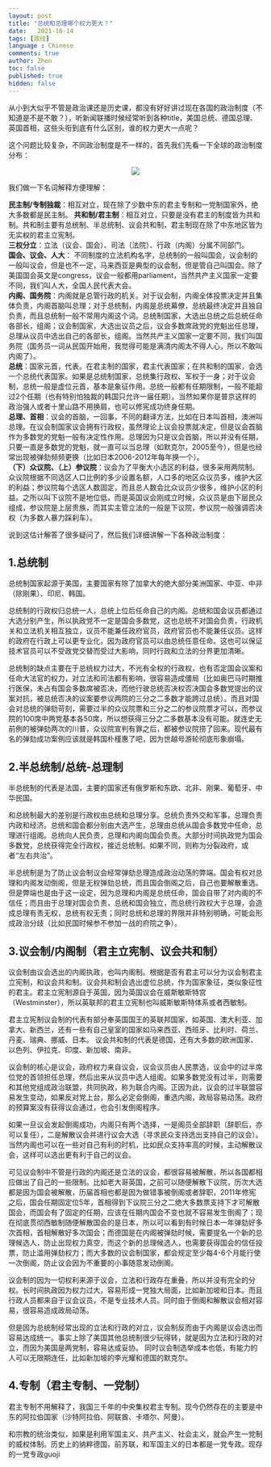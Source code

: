 ```yaml
---
layout: post
title: "总统和总理哪个权力更大？"
date:   2021-10-14
tags: [政经]
language : Chinese
comments: true
author: Zhen
toc: false
published: true
hidden: false
---
```

从小到大似乎不管是政治课还是历史课，都没有好好讲过现在各国的政治制度（不知道是不是不敢？），听新闻联播时候经常听到各种title，美国总统、德国总理、英国首相，这些头衔到底有什么区别，谁的权力更大一点呢？

这个问题比较复杂，不同政治制度是不一样的，首先我们先看一下全球的政治制度分布：<!-- more -->
<p align="center"> <img src="{{ site.imageurl }}/全世界政权.png"> </p> 

我们做一下名词解释方便理解：

**民主制/专制独裁**：相互对立，现在除了少数中东的君主专制和一党制国家外，绝大多数都是民主制。
**共和制/君主制**：相互对立，只要是没有君主的制度皆为共和制。共和制主要有总统制、半总统制、议会共和制，君主制现在除了中东地区皆为无实权的君主立宪制。   
**三权分立**：立法（议会、国会）、司法（法院）、行政（内阁）分属不同部门。   
**国会、议会、人大**： 不同制度的立法机构名字，总统制的一般叫国会，议会制的一般叫议会，但是也不一定，马来西亚是典型的议会制，但是管自己叫国会。除了美国国会英文是congress，议会一般都用parliament，当然共产主义国家一定要不同，我们叫人大，全国人民代表大会。   
**内阁、国务院**：内阁就是总管行政的机关。对于议会制，内阁全体投票决定并且集体负责，内阁首脑叫总理；对于总统制，内阁是总统幕僚，总统最终决定并且独自负责，而且总统制一般不常用内阁这个词。总统制国家，大选出总统之后总统任命各部长，组阁；议会制国家，大选出议员之后，议会多数席政党的党魁出任总理，总理从议员中选出自己的各部长，组阁。当然共产主义国家一定要不同，我们叫国务院（国务员一词从民国开始用，我觉得可能是满清内阁太不得人心，所以不敢叫内阁了）。   
**总统**：国家元首，代表。在君主制的国家，君主代表国家；在共和制的国家，会选一个总统代表国家。如果是总统制国家，总统集行政权、军权于一身；对于议会制，总统一般是虚位元首，基本是象征作用。总统一般都有任期限制，一般不能超过2个任期（也有特别怕独裁的韩国只允许一届任期）。当然如果你是普京这样的政治强人或者十里山路不用换肩，也可以修宪成功终身任期。   
**总理、首相**：议会的首脑，一回事，不同的翻译方法，比如在日本叫首相，澳洲叫总理。在议会制国家议会拥有行政权，虽然理论上议会投票就决定，但是议会首脑作为多数党的党魁一般有决定性作用。总理因为只是议会首脑，所以并没有任期，只要一直是多数党的党魁，就一直可以当总理（如默克尔，2005至今），但是也经常出现被弹劾频频更换（比如日本2006-2012年每年换一个）。   
**（下）众议院、（上）参议院**：议会为了平衡大小选区的利益，很多采用两院制。众议院根据不同选区人口比例的多少设置名额，人口多的地区众议员多，维护大区的利益；参议院每个选区人数固定，而且总人数会比众议员少很多，维护小区的利益。之所以叫下议院不是地位低，而是英国议会刚成立时候，众议员是由下层民众组成，参议院是上层贵族，而其实主管立法的一般是下议院，参议院一般强调否决权（为多数人暴力踩刹车）。

说到这估计解答了很多疑问了，然后我们详细讲解一下各种政治制度：

## 1.总统制
总统制国家起源于美国，主要国家有除了加拿大的绝大部分美洲国家、中亚、中非（除刚果）、印尼、韩国。

总统制的行政权归总统一人，总统上位后任命自己的内阁。总统和国会议员都通过大选分别产生，所以执政党不一定是国会多数党，这也总统不对国会负责，行政机关和立法机关相互独立，议员不能兼任政府官员，政府官员也不能兼任议员。这样的政府在行政上可以更专业化，因为政府官员可以由总统任意任命。这也可以保证技术官员可以不受政党交替而受过大影响，同时行政和立法的分界更加清晰。

总统制的缺点主要在于总统权力过大，不光有全权的行政权，也有否定国会议案和任命大法官的权力，对立法和司法都有影响，很容易造成僵局（比如奥巴马时期推行医保，未占有国会多数席被否决，而他行驶总统否决权否决国会多数党提出的议案对抗，被总统否决的议案要参议两院的三分之二多数才能跨过总统）。而且对国会对总统的弹劾苛刻，需要过半的众议院票和三分之二的参议院票才可以，而参议院的100席中两党基本各50席，所以想获得三分之二多数基本没有可能。就连史无前例的被弹劾两次的川普，众议院宣判有罪之后，都被参议院捞了回来。现代最有名的弹劾成功案例应该就是韩国朴槿惠了吧，因为世越号游轮彻底形象崩塌。

## 2.半总统制/总统-总理制
半总统制的代表是法国，主要的国家还有俄罗斯和东欧、北非、刚果、葡萄牙、中华民国。

和总统制最大的差别是行政权由总统和总理分享。总统负责外交和军事，总理负责内政和经济。总统和国会都分别由大选产生，总理由总统从国会多数党中任命，总理进行组阁。总统向人民负责，总理和内阁向国会负责。大部分时间执政党为国会多数党，总统获得完全行政权，接近总统制。如果不同，则称为分裂政府，或者“左右共治”。

半总统制是为了防止议会制议会经常弹劾总理造成政治动荡的弊端。国会有权对总理和内阁发动倒阁，但是无权弹劾总统，而且国会倒阁之后，自己也要解散重选。但是弊端也是由于这一设定，因为总理和内阁是总统任命，国会自带了对内阁的不信任；而且由于总理对国会负责，总统和国会独立，而总统行政权大于总理，会造成总理有责无权，总统有权无责；同时总统和总理的界限并非特别明确，可能会形成政治分歧（比如民国时候参不参加一战的府院之争）。

## 3.议会制/内阁制（君主立宪制、议会共和制）
议会制由议会选出的内阁执政，也叫内阁制。根据是否有君主可以分为议会制君主立宪制，和议会共和制。议会共和制会选出虚位总统，作为国家象征，类似象征性的君主。君主立宪制源自于英国，因为英国议会在威斯敏斯特宫（Westminster），所以英联邦的君主立宪制也叫威斯敏斯特体系或者西敏制。

君主立宪制议会制的代表有部分奉英国国王的英联邦国家，如英国、澳大利亚、加拿大、新西兰，还有一些有自己皇室的国家如马来西亚、西班牙、比利时、荷兰、丹麦、瑞典、挪威、日本。 议会共和制的代表是德国，还有大多数的欧洲国家、以色列、伊拉克、印度、新加坡、南非。

议会制的核心是议会，政府权力来自议会，议会议员由人民票选，议会中的过半席位党的首领担任总理，然后出来从议员中选人组阁。如果多数党没有过半，则需要和其他党组成政治联盟，共同执政，称为联合内阁。正因为此，议会的过半联盟容易发生变动，如果反对党上台，那么必定会倒阁，重选内阁，政局容易动荡。政府的预算案没有获得议会通过，也会引发倒阁程序。

如果一旦议会发起倒阁成功，内阁只有两个选择，一是阁员全部辞职（辞职后，亦可以复任），二是解散议会并进行议会大选（寻求民众支持选出支持自己的议会）。当然内阁也可以在一些对自己有利的时机，比如民众支持率高的时候，主动解散议会，这样可以选出更有利于自己的议会。

可见议会制中不管是行政的内阁还是立法的议会，都很容易被解散，所以各国都相应做出了自己的一些限制。比如老大哥英国，之前可以随便解散下议院，历次大选都是因为国会被解散，历届首相也都是因为做错事被倒阁或者辞职，2011年修宪之后，国会任期固定位5年，首相得到下议院三分之二绝大多数票支持下才可解散国会，而国会有了固定的任期，应该在任期内国会不变也就不容易发生倒阁了；现在彻底贯彻西敏制随便解散国会的是日本，所以可以看到有时候日本一年弹劾好多次首相，首相解散好多次国会；而德国是在内阁被弹劾时候，需要提名一个新的总理候选人，防止出现权力真空，而这个新的总理候选人，也需要获得国会的信任投票，防止滥用弹劾权力；而大多数的议会制国家，都会规定至少每4-6个月能行使一次倒阁，防止议会因为不重要的小事随意发动倒阁。

议会制的因为一切权利来源于议会，立法和行政存在重叠，所以并没有完全的分权。长时间执政因为权力过大，容易形成一党独大局面，比如新加坡和日本。而且行政人员都来自于议会议员，不是专业技术人员。同时由于倒阁和解散议会相对容易，很容易造成政局动荡。

但是因为总统制经常出现的立法和行政的对立，议会制反而由于内阁是议会选出而容易达成统一。事实上除了美国其他总统制很少玩得转，就是因为立法和行政的对立，而因为美国是两党制，容易达成妥协。 同时议会制选举成本也低，有能力的人可以无限期连任，比如新加坡的李光耀和德国的默克尔。
  
## 4.专制（君主专制、一党制）
君主专制不用解释了，我国三千年的中央集权君主专制。现今仍然存在的主要是中东的阿拉伯国家（沙特阿拉伯、阿联酋、卡塔尔、阿曼）。

和宗教的统治类似，如果是利用军国主义、共产主义、社会主义，就会产生一党制的威权体制。历史上的纳粹德国，前苏联，和军国主义的日本都是一党专政。现存的一党专政guoji
<!--stackedit_data:
eyJoaXN0b3J5IjpbLTE2NzE4OTg2ODQsMTYwMzIwNDU5LDEwNz
YxNjMzNTcsLTEwNjMyMzcxNDcsLTIxMTIzNTU0NjEsLTExOTY0
MTU0NzYsMTYwMjE0ODcwNiwtMTU1ODkzNzIyNCwtNDM0ODU4MD
QsLTIwNDc1NDIyNjUsLTY1NDQxMTAwOCw3OTIzNzI1ODYsMTI2
MDA0MDQzNSwtNzgzMjkwNDE2LDE5NDU2MzEwNTUsLTEyMjgzNT
Y1MTgsMTkzMjg4MjUzNCwxNzg5MDE5NDY1LDExOTkyNDMwMCwt
MTc4MTE4ODYyOF19
-->